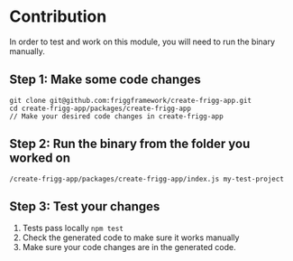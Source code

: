 # Contribution

In order to test and work on this module, you will need to run the binary manually.

## Step 1: Make some code changes

```
git clone git@github.com:friggframework/create-frigg-app.git
cd create-frigg-app/packages/create-frigg-app
// Make your desired code changes in create-frigg-app
```

## Step 2: Run the binary from the folder you worked on
```
/create-frigg-app/packages/create-frigg-app/index.js my-test-project
```

## Step 3: Test your changes

1. Tests pass locally `npm test`
2. Check the generated code to make sure it works manually
3. Make sure your code changes are in the generated code.

